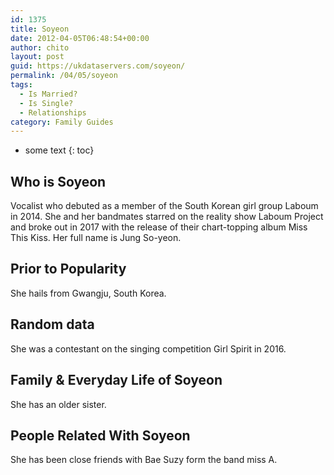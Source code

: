 ```yaml
---
id: 1375
title: Soyeon
date: 2012-04-05T06:48:54+00:00
author: chito
layout: post
guid: https://ukdataservers.com/soyeon/
permalink: /04/05/soyeon
tags:
  - Is Married?
  - Is Single?
  - Relationships
category: Family Guides
---
```


* some text
{: toc}
          
          
## Who is  Soyeon
                  
                  
                  
Vocalist who debuted as a member of the South Korean girl group Laboum in 2014. She and her bandmates starred on the reality show Laboum Project and broke out in 2017 with the release of their chart-topping album Miss This Kiss. Her full name is Jung So-yeon. 
                  
                
                
                
## Prior to Popularity 
                  
                  
                  
She hails from Gwangju, South Korea. 
                  
                
                
                
## Random data 
                  
                  
                  
She was a contestant on the singing competition Girl Spirit in 2016. 
                  
                
                
                
## Family & Everyday Life of Soyeon
                  
                  
                  
She has an older sister.
                  
                
                
                
## People Related With  Soyeon
                  
                  
                  
She has been close friends with Bae Suzy form the band miss A. 
                  
                
              
            
          
          
          
    
    
  
